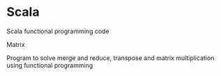# Scala
Scala functional programming code

Matrix

Program to solve merge and reduce, transpose and matrix multiplication using functional programming
